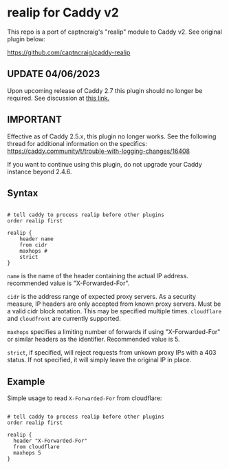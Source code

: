 # realip for Caddy v2

This repo is a port of captncraig's "realip" module to Caddy v2. See original plugin below:

https://github.com/captncraig/caddy-realip



## **UPDATE 04/06/2023** 
Upon upcoming release of Caddy 2.7 this plugin should no longer be required. See discussion at [this link.](https://github.com/kirsch33/realip/issues/14)

## **IMPORTANT**

Effective as of Caddy 2.5.x, this plugin no longer works. See the following thread for additional information on the specifics:
https://caddy.community/t/trouble-with-logging-changes/16408

If you want to continue using this plugin, do not upgrade your Caddy instance beyond 2.4.6.



## Syntax
```Caddyfile

# tell caddy to process realip before other plugins
order realip first

realip {
    header name
    from cidr
    maxhops #
    strict
}
```
`name` is the name of the header containing the actual IP address. recommended value is "X-Forwarded-For".

`cidr` is the address range of expected proxy servers. As a security measure, IP headers are only accepted from known proxy servers. Must be a valid cidr block notation. This may be specified multiple times. `cloudflare` and `cloudfront` are currently supported.

`maxhops` specifies a limiting number of forwards if using "X-Forwarded-For" or similar headers as the identifier. Recommended value is 5.

`strict`, if specified, will reject requests from unkown proxy IPs with a 403 status. If not specified, it will simply leave the original IP in place.

## Example

Simple usage to read `X-Forwarded-For` from cloudflare:

```Caddyfile

# tell caddy to process realip before other plugins
order realip first

realip {
  header "X-Forwarded-For"
  from cloudflare
  maxhops 5
}
```
